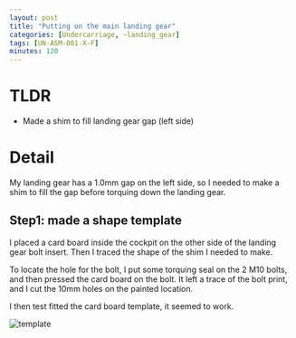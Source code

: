 ```yaml
---
layout: post
title: "Putting on the main landing gear"
categories: [Undercarriage, ~landing_gear]
tags: [UN-ASM-001-X-F]
minutes: 120
---
```


# TLDR

- Made a shim to fill landing gear gap (left side)

# Detail

My landing gear has a 1.0mm gap on the left side, so I needed to make a shim to fill the gap before torquing down the landing gear.

## Step1: made a shape template

I placed a card board inside the cockpit on the other side of the landing gear bolt insert. Then I traced the shape of the shim I needed to make.

To locate the hole for the bolt, I put some torquing seal on the 2 M10 bolts, and then pressed the card board on the bolt. It left a trace of the bolt print, and I cut the 10mm holes on the painted location.

I then test fitted the card board template, it seemed to work.

![template](https://lh3.googleusercontent.com/pw/AP1GczMeVqfdL2qtdEVV_Znn7qM7qkb61Imr0sZLY6xXn0X7bYDTrDxq5G36cUbXoe4JROGBAUDU853IIhSMuxYe4g_b9U8p7ToTHaUmXuUyeOtSN2V68JeMJOIXBHshE0T-uC45B31NNjmCur2a8Msgy6pDJQ=w4080-h3072-s-no-gm?authuser=3)
